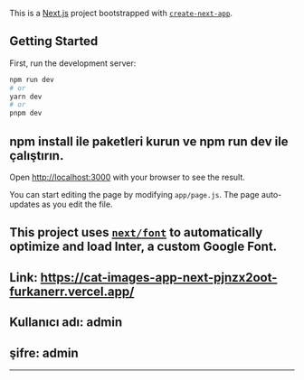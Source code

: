 This is a [Next.js](https://nextjs.org/) project bootstrapped with [`create-next-app`](https://github.com/vercel/next.js/tree/canary/packages/create-next-app).

## Getting Started

First, run the development server:

```bash
npm run dev
# or
yarn dev
# or
pnpm dev
```
npm install ile paketleri kurun ve npm run dev ile çalıştırın.
-----------------------
Open [http://localhost:3000](http://localhost:3000) with your browser to see the result.

You can start editing the page by modifying `app/page.js`. The page auto-updates as you edit the file.

This project uses [`next/font`](https://nextjs.org/docs/basic-features/font-optimization) to automatically optimize and load Inter, a custom Google Font.
-------------
Link: https://cat-images-app-next-pjnzx2oot-furkanerr.vercel.app/
---------------
## Kullanıcı adı: admin
## şifre: admin

--------

